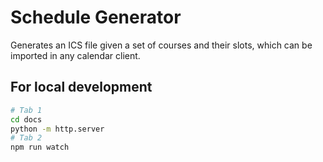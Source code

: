 # Schedule Generator

Generates an ICS file given a set of courses and their slots, which can be imported in any calendar client.

## For local development

```sh
# Tab 1
cd docs
python -m http.server
# Tab 2
npm run watch
```
